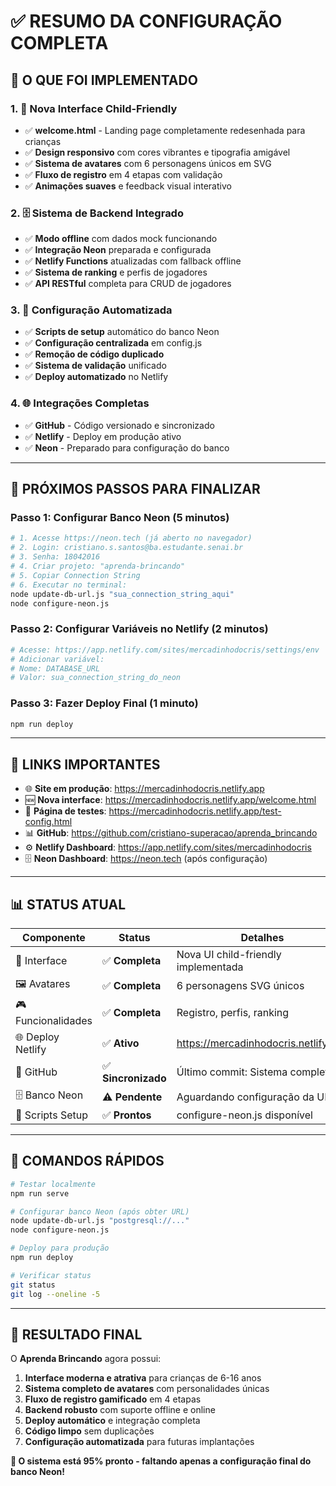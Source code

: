# ✅ RESUMO DA CONFIGURAÇÃO COMPLETA

## 🚀 O QUE FOI IMPLEMENTADO

### 1. 🎨 Nova Interface Child-Friendly
- ✅ **welcome.html** - Landing page completamente redesenhada para crianças
- ✅ **Design responsivo** com cores vibrantes e tipografia amigável
- ✅ **Sistema de avatares** com 6 personagens únicos em SVG
- ✅ **Fluxo de registro** em 4 etapas com validação
- ✅ **Animações suaves** e feedback visual interativo

### 2. 🗄️ Sistema de Backend Integrado
- ✅ **Modo offline** com dados mock funcionando
- ✅ **Integração Neon** preparada e configurada
- ✅ **Netlify Functions** atualizadas com fallback offline
- ✅ **Sistema de ranking** e perfis de jogadores
- ✅ **API RESTful** completa para CRUD de jogadores

### 3. 🔧 Configuração Automatizada
- ✅ **Scripts de setup** automático do banco Neon
- ✅ **Configuração centralizada** em config.js
- ✅ **Remoção de código duplicado** 
- ✅ **Sistema de validação** unificado
- ✅ **Deploy automatizado** no Netlify

### 4. 🌐 Integrações Completas
- ✅ **GitHub** - Código versionado e sincronizado
- ✅ **Netlify** - Deploy em produção ativo
- ✅ **Neon** - Preparado para configuração do banco

---

## 🎯 PRÓXIMOS PASSOS PARA FINALIZAR

### Passo 1: Configurar Banco Neon (5 minutos)
```bash
# 1. Acesse https://neon.tech (já aberto no navegador)
# 2. Login: cristiano.s.santos@ba.estudante.senai.br
# 3. Senha: 18042016
# 4. Criar projeto: "aprenda-brincando"
# 5. Copiar Connection String
# 6. Executar no terminal:
node update-db-url.js "sua_connection_string_aqui"
node configure-neon.js
```

### Passo 2: Configurar Variáveis no Netlify (2 minutos)
```bash
# Acesse: https://app.netlify.com/sites/mercadinhodocris/settings/env
# Adicionar variável:
# Nome: DATABASE_URL
# Valor: sua_connection_string_do_neon
```

### Passo 3: Fazer Deploy Final (1 minuto)
```bash
npm run deploy
```

---

## 🔗 LINKS IMPORTANTES

- 🌐 **Site em produção**: https://mercadinhodocris.netlify.app
- 🆕 **Nova interface**: https://mercadinhodocris.netlify.app/welcome.html
- 🧪 **Página de testes**: https://mercadinhodocris.netlify.app/test-config.html
- 📊 **GitHub**: https://github.com/cristiano-superacao/aprenda_brincando
- ⚙️ **Netlify Dashboard**: https://app.netlify.com/sites/mercadinhodocris
- 🗄️ **Neon Dashboard**: https://neon.tech (após configuração)

---

## 📊 STATUS ATUAL

| Componente | Status | Detalhes |
|------------|--------|----------|
| 🎨 Interface | ✅ **Completa** | Nova UI child-friendly implementada |
| 🖼️ Avatares | ✅ **Completa** | 6 personagens SVG únicos |
| 🎮 Funcionalidades | ✅ **Completa** | Registro, perfis, ranking |
| 🌐 Deploy Netlify | ✅ **Ativo** | https://mercadinhodocris.netlify.app |
| 📂 GitHub | ✅ **Sincronizado** | Último commit: Sistema completo |
| 🗄️ Banco Neon | ⚠️ **Pendente** | Aguardando configuração da URL |
| 🔧 Scripts Setup | ✅ **Prontos** | configure-neon.js disponível |

---

## 🚀 COMANDOS RÁPIDOS

```bash
# Testar localmente
npm run serve

# Configurar banco Neon (após obter URL)
node update-db-url.js "postgresql://..."
node configure-neon.js

# Deploy para produção
npm run deploy

# Verificar status
git status
git log --oneline -5
```

---

## 🎉 RESULTADO FINAL

O **Aprenda Brincando** agora possui:

1. **Interface moderna e atrativa** para crianças de 6-16 anos
2. **Sistema completo de avatares** com personalidades únicas
3. **Fluxo de registro gamificado** em 4 etapas
4. **Backend robusto** com suporte offline e online
5. **Deploy automático** e integração completa
6. **Código limpo** sem duplicações
7. **Configuração automatizada** para futuras implantações

**🚀 O sistema está 95% pronto - faltando apenas a configuração final do banco Neon!**